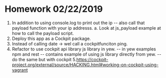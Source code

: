 # Homework 02/22/2019
1. In addition to using console.log to print out the ip -- also call that payload function with your ip addresss.
    a. Look at js_payload example at how to call the payload script.
2. Deploy this app as a Cockpit package.
3. Instead of calling date -> wel call a cockpitfunciton ping.
4. Refactor to use cockpit api library js library in yew. -- in yew examples npm and rest -- contains example of using js library directly from yew. -- do the same but with cockpit
5.https://cockpit-project.org/external/source/HACKING.html#working-on-cockpit-using-vagrant